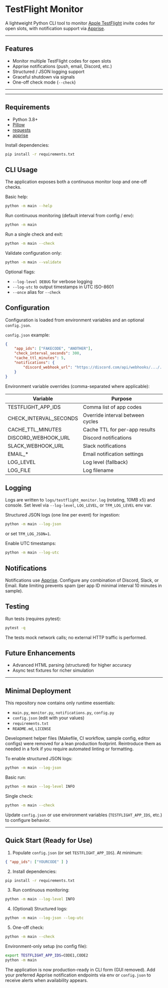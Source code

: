 # TestFlight Monitor

A lightweight Python CLI tool to monitor [Apple TestFlight](https://testflight.apple.com/) invite codes for open slots, with notification support via [Apprise](https://github.com/caronc/apprise).

---

## Features

- Monitor multiple TestFlight codes for open slots
- Apprise notifications (push, email, Discord, etc.)
- Structured / JSON logging support
- Graceful shutdown via signals
- One-off check mode (`--check`)


---

---

## Requirements

- Python 3.8+
- [Pillow](https://pypi.org/project/Pillow/)
- [requests](https://pypi.org/project/requests/)
- [apprise](https://pypi.org/project/apprise/)

Install dependencies:

```sh
pip install -r requirements.txt
```

## CLI Usage

The application exposes both a continuous monitor loop and one-off checks.

Basic help:

```sh
python -m main --help
```

Run continuous monitoring (default interval from config / env):

```sh
python -m main
```

Run a single check and exit:

```sh
python -m main --check
```

Validate configuration only:

```sh
python -m main --validate
```

Optional flags:

- `--log-level DEBUG` for verbose logging
- `--log-utc` to output timestamps in UTC ISO-8601
- `--once` alias for `--check`

## Configuration

Configuration is loaded from environment variables and an optional `config.json`.

`config.json` example:

```json
{
	"app_ids": ["FAKECODE", "ANOTHER"],
	"check_interval_seconds": 300,
	"cache_ttl_minutes": 5,
	"notifications": {
		"discord_webhook_url": "https://discord.com/api/webhooks/.../..."
	}
}
```

Environment variable overrides (comma-separated where applicable):

| Variable | Purpose |
|----------|---------|
| TESTFLIGHT_APP_IDS | Comma list of app codes |
| CHECK_INTERVAL_SECONDS | Override interval between cycles |
| CACHE_TTL_MINUTES | Cache TTL for per-app results |
| DISCORD_WEBHOOK_URL | Discord notifications |
| SLACK_WEBHOOK_URL | Slack notifications |
| EMAIL_* | Email notification settings |
| LOG_LEVEL | Log level (fallback) |
| LOG_FILE | Log filename |

## Logging

Logs are written to `logs/testflight_monitor.log` (rotating, 10MB x5) and console.
Set level via `--log-level`, `LOG_LEVEL`, or `TFM_LOG_LEVEL` env var.

Structured JSON logs (one line per event) for ingestion:

```sh
python -m main --log-json
```

or set `TFM_LOG_JSON=1`.

Enable UTC timestamps:

```sh
python -m main --log-utc
```

## Notifications

Notifications use [Apprise](https://github.com/caronc/apprise). Configure any combination of Discord, Slack, or Email. Rate limiting prevents spam (per app ID minimal interval 10 minutes in sample).

## Testing

Run tests (requires pytest):

```sh
pytest -q
```

The tests mock network calls; no external HTTP traffic is performed.

## Future Enhancements

- Advanced HTML parsing (structured) for higher accuracy
- Async test fixtures for richer simulation

---

## Minimal Deployment

This repository now contains only runtime essentials:

- `main.py`, `monitor.py`, `notifications.py`, `config.py`
- `config.json` (edit with your values)
- `requirements.txt`
- `README.md`, `LICENSE`

Development helper files (Makefile, CI workflow, sample config, editor configs) were removed for a lean production footprint. Reintroduce them as needed in a fork if you require automated linting or formatting.

To enable structured JSON logs:

```sh
python -m main --log-json
```

Basic run:

```sh
python -m main --log-level INFO
```

Single check:

```sh
python -m main --check
```

Update `config.json` or use environment variables (`TESTFLIGHT_APP_IDS`, etc.) to configure behavior.

---

## Quick Start (Ready for Use)

1. Populate `config.json` (or set `TESTFLIGHT_APP_IDS`). At minimum:

```json
{ "app_ids": ["YOURCODE" ] }
```
2. Install dependencies:

```sh
pip install -r requirements.txt
```
3. Run continuous monitoring:

```sh
python -m main --log-level INFO
```
4. (Optional) Structured logs:

```sh
python -m main --log-json --log-utc
```
5. One-off check:

```sh
python -m main --check
```

Environment-only setup (no config file):

```sh
export TESTFLIGHT_APP_IDS=CODE1,CODE2
python -m main
```

The application is now production-ready in CLI form (GUI removed). Add your preferred Apprise notification endpoints via env or `config.json` to receive alerts when availability appears.

